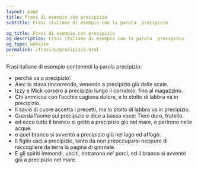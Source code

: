 ```yaml
---
layout: page
title: Frasi di esempio con precipizio 
subtitle: Frasi italiane di esempio con la parola  precipizio

og_title: Frasi di esempio con precipizio 
og_description: Frasi italiane di esempio con la parola  precipizio
og_type: website
permalink: /frasi/p/precipizio.html
---
```


Frasi italiane di esempio contenenti la parola precipizio:


- perché va a precipizio’.
- Alec lo stava rincorrendo, venendo a precipizio giù dalle scale.
- Izzy e Mick corsero a precipizio lungo il corridoio, fino al magazzino.
- Chi ammicca con l’occhio cagiona dolore, e lo stolto di labbra va in precipizio.
- Il savio di cuore accetta i precetti, ma lo stolto di labbra va in precipizio.
- Guarda l’uomo sul precipizio e dice a bassa voce: Tieni duro, fratello.
- ed ecco tutto il branco si gettò a precipizio giù nel mare, e perirono nelle acque.
- e quel branco si avventò a precipizio giù nel lago ed affogò.
- Il figlio uscì a precipizio, tanto da non preoccuparsi neppure di raccogliere da terra la pagina di giornale.
- E gli spiriti immondi, usciti, entrarono ne’ porci, ed il branco si avventò giù a precipizio nel mare.
